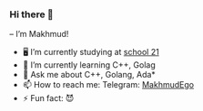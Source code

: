 ### Hi there 👋
 – I’m Makhmud!


- 🖥 I’m currently studying at [school 21](https://21-school.ru)
- 🌱 I’m currently learning C++, Golag
- 💬 Ask me about C++, Golang, Ada*
- 📫 How to reach me: Telegram: [MakhmudEgo](https://t.me/MakhmudEgo)
- ⚡ Fun fact: 😈
